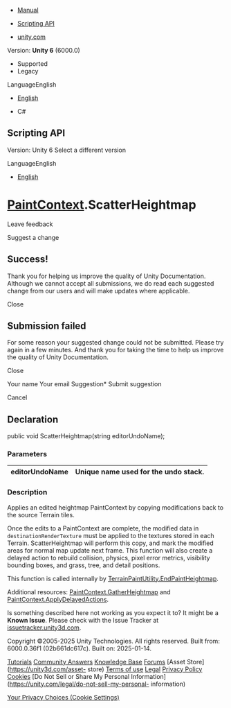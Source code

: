 [ ]()

  * [Manual](../Manual/index.html)
  * [Scripting API](../ScriptReference/index.html)

  * [unity.com](https://unity.com/)

Version: **Unity 6** (6000.0)

  * Supported
  * Legacy

LanguageEnglish

  * [English]()

  * C#

[ ](https://docs.unity3d.com)

## Scripting API

Version: Unity 6 Select a different version

LanguageEnglish

  * [English]()

#  [PaintContext](TerrainTools.PaintContext.html).ScatterHeightmap

Leave feedback

Suggest a change

## Success!

Thank you for helping us improve the quality of Unity Documentation. Although
we cannot accept all submissions, we do read each suggested change from our
users and will make updates where applicable.

Close

## Submission failed

For some reason your suggested change could not be submitted. Please <a>try
again</a> in a few minutes. And thank you for taking the time to help us
improve the quality of Unity Documentation.

Close

Your name Your email Suggestion* Submit suggestion

Cancel

[ ]()

## Declaration

public void ScatterHeightmap(string editorUndoName);

### Parameters

editorUndoName | Unique name used for the undo stack.  
---|---  
  
### Description

Applies an edited heightmap PaintContext by copying modifications back to the
source Terrain tiles.

Once the edits to a PaintContext are complete, the modified data in
`destinationRenderTexture` must be applied to the textures stored in each
Terrain. ScatterHeightmap will perform this copy, and mark the modified areas
for normal map update next frame. This function will also create a delayed
action to rebuild collision, physics, pixel error metrics, visibility bounding
boxes, and grass, tree, and detail positions.  
  
This function is called internally by
[TerrainPaintUtility.EndPaintHeightmap](TerrainTools.TerrainPaintUtility.EndPaintHeightmap.html).  
  
Additional resources:
[PaintContext.GatherHeightmap](TerrainTools.PaintContext.GatherHeightmap.html)
and
[PaintContext.ApplyDelayedActions](TerrainTools.PaintContext.ApplyDelayedActions.html).

Is something described here not working as you expect it to? It might be a
**Known Issue**. Please check with the Issue Tracker at
[issuetracker.unity3d.com](https://issuetracker.unity3d.com).

Copyright ©2005-2025 Unity Technologies. All rights reserved. Built from:
6000.0.36f1 (02b661dc617c). Built on: 2025-01-14.

[Tutorials](https://unity3d.com/learn) [Community
Answers](https://answers.unity3d.com) [Knowledge
Base](https://support.unity3d.com/hc/en-us)
[Forums](https://forum.unity3d.com) [Asset Store](https://unity3d.com/asset-
store) [Terms of use](https://docs.unity3d.com/Manual/TermsOfUse.html)
[Legal](https://unity.com/legal) [Privacy
Policy](https://unity.com/legal/privacy-policy)
[Cookies](https://unity.com/legal/cookie-policy) [Do Not Sell or Share My
Personal Information](https://unity.com/legal/do-not-sell-my-personal-
information)

[Your Privacy Choices (Cookie Settings)](javascript:void\(0\);)


